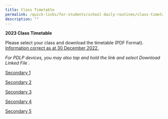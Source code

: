 ```yaml
---
title: Class Timetable
permalink: /quick-links/for-students/school-daily-routines/class-timetable/
description: ""
---
```

**2023 Class Timetable**

Please select your class and download the timetable (PDF Format). <br>
<u> Information correct as at 30 December 2022. </u>

_For PDLP devices, you may also tap and hold the link and select Download Linked File ._

[Secondary 1](/files/Sec%201%20UPDATED%202023%20YCSS%20Sem%201%20Timetable%20Classes.pdf) 

[Secondary 2]() 

[Secondary 3]()

[Secondary 4]() 

[Secondary 5]()
